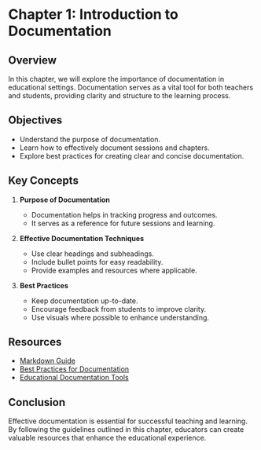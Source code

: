 # Chapter 1: Introduction to Documentation

## Overview

In this chapter, we will explore the importance of documentation in educational settings. Documentation serves as a vital tool for both teachers and students, providing clarity and structure to the learning process.

## Objectives

- Understand the purpose of documentation.
- Learn how to effectively document sessions and chapters.
- Explore best practices for creating clear and concise documentation.

## Key Concepts

1. **Purpose of Documentation**
   - Documentation helps in tracking progress and outcomes.
   - It serves as a reference for future sessions and learning.

2. **Effective Documentation Techniques**
   - Use clear headings and subheadings.
   - Include bullet points for easy readability.
   - Provide examples and resources where applicable.

3. **Best Practices**
   - Keep documentation up-to-date.
   - Encourage feedback from students to improve clarity.
   - Use visuals where possible to enhance understanding.

## Resources

- [Markdown Guide](https://www.markdownguide.org/)
- [Best Practices for Documentation](https://www.writethedocs.org/guide/writing/best-practices/)
- [Educational Documentation Tools](https://www.educationcorner.com/documentation-tools.html)

## Conclusion

Effective documentation is essential for successful teaching and learning. By following the guidelines outlined in this chapter, educators can create valuable resources that enhance the educational experience.